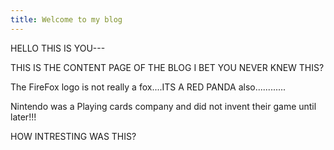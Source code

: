 ```yaml
---
title: Welcome to my blog
---
```

HELLO THIS IS YOU---

THIS IS THE CONTENT PAGE OF THE BLOG
I BET YOU NEVER KNEW THIS?

The FireFox logo is not really a fox....ITS A RED PANDA
also............

Nintendo was a Playing cards company and did not invent their game until later!!!

HOW INTRESTING WAS THIS?
